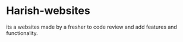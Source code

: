 # Harish-websites
its a websites made by a fresher to code review and add features and functionality.
